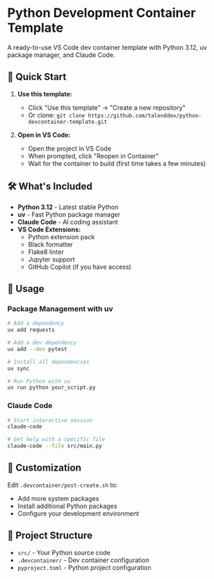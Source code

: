 # Python Development Container Template

A ready-to-use VS Code dev container template with Python 3.12, uv package manager, and Claude Code.

## 🚀 Quick Start

1. **Use this template:**
   - Click "Use this template" → "Create a new repository"
   - Or clone: `git clone https://github.com/talenddev/python-devcontainer-template.git`

2. **Open in VS Code:**
   - Open the project in VS Code
   - When prompted, click "Reopen in Container"
   - Wait for the container to build (first time takes a few minutes)

## 🛠️ What's Included

- **Python 3.12** - Latest stable Python
- **uv** - Fast Python package manager
- **Claude Code** - AI coding assistant
- **VS Code Extensions:**
  - Python extension pack
  - Black formatter
  - Flake8 linter
  - Jupyter support
  - GitHub Copilot (if you have access)

## 📝 Usage

### Package Management with uv
```bash
# Add a dependency
uv add requests

# Add a dev dependency
uv add --dev pytest

# Install all dependencies
uv sync

# Run Python with uv
uv run python your_script.py
```

### Claude Code
```bash
# Start interactive session
claude-code

# Get help with a specific file
claude-code --file src/main.py
```

## 🔧 Customization

Edit `.devcontainer/post-create.sh` to:
- Add more system packages
- Install additional Python packages
- Configure your development environment

## 📁 Project Structure

- `src/` - Your Python source code
- `.devcontainer/` - Dev container configuration
- `pyproject.toml` - Python project configuration
